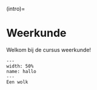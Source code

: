 (intro)=
# Weerkunde

Welkom bij de cursus weerkunde!

``` {figure} figures/wolk.jpg
---
width: 50%
name: hallo
---
Een wolk
```
